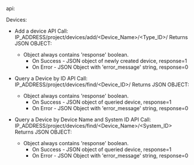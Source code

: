 api:

Devices:
- Add a device
  API Call: IP_ADDRESS/project/devices/add/<Device_Name>/<Type_ID>/
  Returns JSON OBJECT: 
  	* Object always contains 'response' boolean.
		+ On Success - JSON object of newly created device, response=1
		+ On Error   - JSON Object with 'error_message' string, response=0
		
- Query a Device by ID
  API Call: IP_ADDRESS/project/devices/find/<Device_ID>/
  Returns JSON OBJECT: 
  	* Object always contains 'response' boolean.
		+ On Success - JSON object of queried device, response=1
		+ On Error   - JSON Object with 'error_message' string, response=0

- Query a Device by Device Name and System ID
  API Call: IP_ADDRESS/project/devices/find/<Device_Name>/<System_ID>
  Returns JSON OBJECT: 
  	* Object always contains 'response' boolean.
		+ On Success - JSON object of queried device, response=1
		+ On Error   - JSON Object with 'error_message' string, response=0
